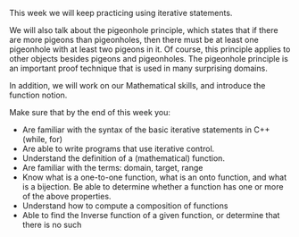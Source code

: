 This week we will keep practicing using iterative statements.

We will also talk about the pigeonhole principle, which states that if there are more pigeons than pigeonholes, then there must be at least one pigeonhole with at least two pigeons in it. Of course, this principle applies to other objects besides pigeons and pigeonholes.
The pigeonhole principle is an important proof technique that is used in many surprising domains.

In addition, we will work on our Mathematical skills, and introduce the function notion.

Make sure that by the end of this week you:

- Are familiar with the syntax of the basic iterative statements in C++ (while, for)
- Are able to write programs that use iterative control.
- Understand the definition of a (mathematical) function.
- Are familiar with the terms: domain, target, range
- Know what is a one-to-one function, what is an onto function, and what is a bijection. Be able to determine whether a function has one or more of the above properties.
- Understand how to compute a composition of functions
- Able to find the Inverse function of a given function, or determine that there is no such
